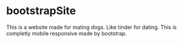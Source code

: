 # bootstrapSite

This is a website made for mating dogs. Like tinder for dating.
This is completly mobile responsive made by bootstrap.
